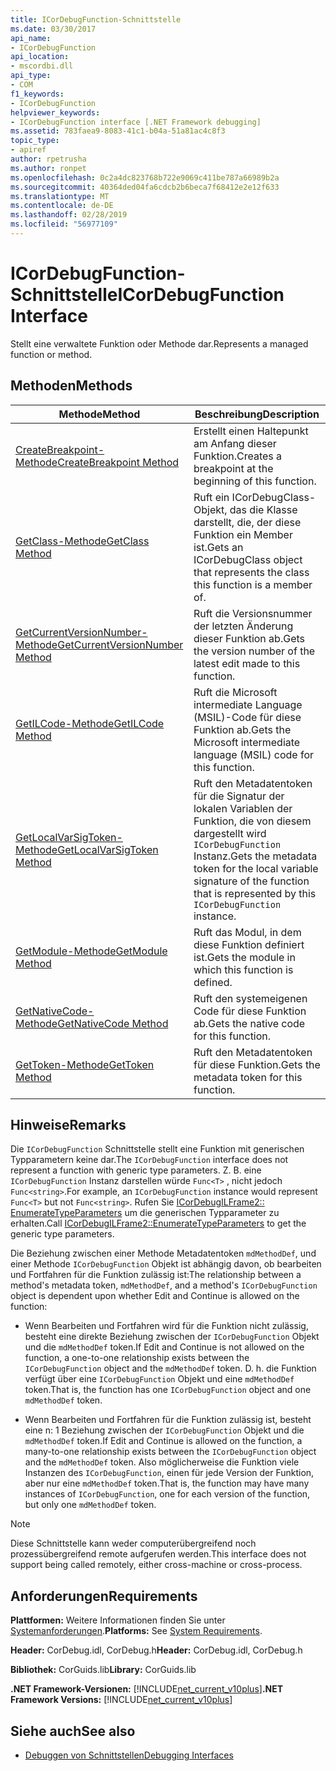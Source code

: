 ```yaml
---
title: ICorDebugFunction-Schnittstelle
ms.date: 03/30/2017
api_name:
- ICorDebugFunction
api_location:
- mscordbi.dll
api_type:
- COM
f1_keywords:
- ICorDebugFunction
helpviewer_keywords:
- ICorDebugFunction interface [.NET Framework debugging]
ms.assetid: 783faea9-8083-41c1-b04a-51a81ac4c8f3
topic_type:
- apiref
author: rpetrusha
ms.author: ronpet
ms.openlocfilehash: 0c2a4dc823768b722e9069c411be787a66989b2a
ms.sourcegitcommit: 40364ded04fa6cdcb2b6beca7f68412e2e12f633
ms.translationtype: MT
ms.contentlocale: de-DE
ms.lasthandoff: 02/28/2019
ms.locfileid: "56977109"
---
```

# <a name="icordebugfunction-interface"></a><span data-ttu-id="fdbcd-102">ICorDebugFunction-Schnittstelle</span><span class="sxs-lookup"><span data-stu-id="fdbcd-102">ICorDebugFunction Interface</span></span>

<span data-ttu-id="fdbcd-103">Stellt eine verwaltete Funktion oder Methode dar.</span><span class="sxs-lookup"><span data-stu-id="fdbcd-103">Represents a managed function or method.</span></span>  
  
## <a name="methods"></a><span data-ttu-id="fdbcd-104">Methoden</span><span class="sxs-lookup"><span data-stu-id="fdbcd-104">Methods</span></span>  
  
|<span data-ttu-id="fdbcd-105">Methode</span><span class="sxs-lookup"><span data-stu-id="fdbcd-105">Method</span></span>|<span data-ttu-id="fdbcd-106">Beschreibung</span><span class="sxs-lookup"><span data-stu-id="fdbcd-106">Description</span></span>|  
|------------|-----------------|  
|[<span data-ttu-id="fdbcd-107">CreateBreakpoint-Methode</span><span class="sxs-lookup"><span data-stu-id="fdbcd-107">CreateBreakpoint Method</span></span>](../../../../docs/framework/unmanaged-api/debugging/icordebugfunction-createbreakpoint-method.md)|<span data-ttu-id="fdbcd-108">Erstellt einen Haltepunkt am Anfang dieser Funktion.</span><span class="sxs-lookup"><span data-stu-id="fdbcd-108">Creates a breakpoint at the beginning of this function.</span></span>|  
|[<span data-ttu-id="fdbcd-109">GetClass-Methode</span><span class="sxs-lookup"><span data-stu-id="fdbcd-109">GetClass Method</span></span>](../../../../docs/framework/unmanaged-api/debugging/icordebugfunction-getclass-method.md)|<span data-ttu-id="fdbcd-110">Ruft ein ICorDebugClass-Objekt, das die Klasse darstellt, die, der diese Funktion ein Member ist.</span><span class="sxs-lookup"><span data-stu-id="fdbcd-110">Gets an ICorDebugClass object that represents the class this function is a member of.</span></span>|  
|[<span data-ttu-id="fdbcd-111">GetCurrentVersionNumber-Methode</span><span class="sxs-lookup"><span data-stu-id="fdbcd-111">GetCurrentVersionNumber Method</span></span>](../../../../docs/framework/unmanaged-api/debugging/icordebugfunction-getcurrentversionnumber-method.md)|<span data-ttu-id="fdbcd-112">Ruft die Versionsnummer der letzten Änderung dieser Funktion ab.</span><span class="sxs-lookup"><span data-stu-id="fdbcd-112">Gets the version number of the latest edit made to this function.</span></span>|  
|[<span data-ttu-id="fdbcd-113">GetILCode-Methode</span><span class="sxs-lookup"><span data-stu-id="fdbcd-113">GetILCode Method</span></span>](../../../../docs/framework/unmanaged-api/debugging/icordebugfunction-getilcode-method.md)|<span data-ttu-id="fdbcd-114">Ruft die Microsoft intermediate Language (MSIL)-Code für diese Funktion ab.</span><span class="sxs-lookup"><span data-stu-id="fdbcd-114">Gets the Microsoft intermediate language (MSIL) code for this function.</span></span>|  
|[<span data-ttu-id="fdbcd-115">GetLocalVarSigToken-Methode</span><span class="sxs-lookup"><span data-stu-id="fdbcd-115">GetLocalVarSigToken Method</span></span>](../../../../docs/framework/unmanaged-api/debugging/icordebugfunction-getlocalvarsigtoken-method.md)|<span data-ttu-id="fdbcd-116">Ruft den Metadatentoken für die Signatur der lokalen Variablen der Funktion, die von diesem dargestellt wird `ICorDebugFunction` Instanz.</span><span class="sxs-lookup"><span data-stu-id="fdbcd-116">Gets the metadata token for the local variable signature of the function that is represented by this `ICorDebugFunction` instance.</span></span>|  
|[<span data-ttu-id="fdbcd-117">GetModule-Methode</span><span class="sxs-lookup"><span data-stu-id="fdbcd-117">GetModule Method</span></span>](../../../../docs/framework/unmanaged-api/debugging/icordebugfunction-getmodule-method.md)|<span data-ttu-id="fdbcd-118">Ruft das Modul, in dem diese Funktion definiert ist.</span><span class="sxs-lookup"><span data-stu-id="fdbcd-118">Gets the module in which this function is defined.</span></span>|  
|[<span data-ttu-id="fdbcd-119">GetNativeCode-Methode</span><span class="sxs-lookup"><span data-stu-id="fdbcd-119">GetNativeCode Method</span></span>](../../../../docs/framework/unmanaged-api/debugging/icordebugfunction-getnativecode-method.md)|<span data-ttu-id="fdbcd-120">Ruft den systemeigenen Code für diese Funktion ab.</span><span class="sxs-lookup"><span data-stu-id="fdbcd-120">Gets the native code for this function.</span></span>|  
|[<span data-ttu-id="fdbcd-121">GetToken-Methode</span><span class="sxs-lookup"><span data-stu-id="fdbcd-121">GetToken Method</span></span>](../../../../docs/framework/unmanaged-api/debugging/icordebugfunction-gettoken-method.md)|<span data-ttu-id="fdbcd-122">Ruft den Metadatentoken für diese Funktion.</span><span class="sxs-lookup"><span data-stu-id="fdbcd-122">Gets the metadata token for this function.</span></span>|  
  
## <a name="remarks"></a><span data-ttu-id="fdbcd-123">Hinweise</span><span class="sxs-lookup"><span data-stu-id="fdbcd-123">Remarks</span></span>  
 <span data-ttu-id="fdbcd-124">Die `ICorDebugFunction` Schnittstelle stellt eine Funktion mit generischen Typparametern keine dar.</span><span class="sxs-lookup"><span data-stu-id="fdbcd-124">The `ICorDebugFunction` interface does not represent a function with generic type parameters.</span></span> <span data-ttu-id="fdbcd-125">Z. B. eine `ICorDebugFunction` Instanz darstellen würde `Func<T>` , nicht jedoch `Func<string>`.</span><span class="sxs-lookup"><span data-stu-id="fdbcd-125">For example, an `ICorDebugFunction` instance would represent `Func<T>` but not `Func<string>`.</span></span> <span data-ttu-id="fdbcd-126">Rufen Sie [ICorDebugILFrame2:: EnumerateTypeParameters](../../../../docs/framework/unmanaged-api/debugging/icordebugilframe2-enumeratetypeparameters-method.md) um die generischen Typparameter zu erhalten.</span><span class="sxs-lookup"><span data-stu-id="fdbcd-126">Call [ICorDebugILFrame2::EnumerateTypeParameters](../../../../docs/framework/unmanaged-api/debugging/icordebugilframe2-enumeratetypeparameters-method.md) to get the generic type parameters.</span></span>  
  
 <span data-ttu-id="fdbcd-127">Die Beziehung zwischen einer Methode Metadatentoken `mdMethodDef`, und einer Methode `ICorDebugFunction` Objekt ist abhängig davon, ob bearbeiten und Fortfahren für die Funktion zulässig ist:</span><span class="sxs-lookup"><span data-stu-id="fdbcd-127">The relationship between a method's metadata token, `mdMethodDef`, and a method's `ICorDebugFunction` object is dependent upon whether Edit and Continue is allowed on the function:</span></span>  
  
-   <span data-ttu-id="fdbcd-128">Wenn Bearbeiten und Fortfahren wird für die Funktion nicht zulässig, besteht eine direkte Beziehung zwischen der `ICorDebugFunction` Objekt und die `mdMethodDef` token.</span><span class="sxs-lookup"><span data-stu-id="fdbcd-128">If Edit and Continue is not allowed on the function, a one-to-one relationship exists between the `ICorDebugFunction` object and the `mdMethodDef` token.</span></span> <span data-ttu-id="fdbcd-129">D. h. die Funktion verfügt über eine `ICorDebugFunction` Objekt und eine `mdMethodDef` token.</span><span class="sxs-lookup"><span data-stu-id="fdbcd-129">That is, the function has one `ICorDebugFunction` object and one `mdMethodDef` token.</span></span>  
  
-   <span data-ttu-id="fdbcd-130">Wenn Bearbeiten und Fortfahren für die Funktion zulässig ist, besteht eine n: 1 Beziehung zwischen der `ICorDebugFunction` Objekt und die `mdMethodDef` token.</span><span class="sxs-lookup"><span data-stu-id="fdbcd-130">If Edit and Continue is allowed on the function, a many-to-one relationship exists between the `ICorDebugFunction` object and the `mdMethodDef` token.</span></span> <span data-ttu-id="fdbcd-131">Also möglicherweise die Funktion viele Instanzen des `ICorDebugFunction`, einen für jede Version der Funktion, aber nur eine `mdMethodDef` token.</span><span class="sxs-lookup"><span data-stu-id="fdbcd-131">That is, the function may have many instances of `ICorDebugFunction`, one for each version of the function, but only one `mdMethodDef` token.</span></span>  
  
> [!NOTE]
>  <span data-ttu-id="fdbcd-132">Diese Schnittstelle kann weder computerübergreifend noch prozessübergreifend remote aufgerufen werden.</span><span class="sxs-lookup"><span data-stu-id="fdbcd-132">This interface does not support being called remotely, either cross-machine or cross-process.</span></span>  
  
## <a name="requirements"></a><span data-ttu-id="fdbcd-133">Anforderungen</span><span class="sxs-lookup"><span data-stu-id="fdbcd-133">Requirements</span></span>  
 <span data-ttu-id="fdbcd-134">**Plattformen:** Weitere Informationen finden Sie unter [Systemanforderungen](../../../../docs/framework/get-started/system-requirements.md).</span><span class="sxs-lookup"><span data-stu-id="fdbcd-134">**Platforms:** See [System Requirements](../../../../docs/framework/get-started/system-requirements.md).</span></span>  
  
 <span data-ttu-id="fdbcd-135">**Header:** CorDebug.idl, CorDebug.h</span><span class="sxs-lookup"><span data-stu-id="fdbcd-135">**Header:** CorDebug.idl, CorDebug.h</span></span>  
  
 <span data-ttu-id="fdbcd-136">**Bibliothek:**  CorGuids.lib</span><span class="sxs-lookup"><span data-stu-id="fdbcd-136">**Library:**  CorGuids.lib</span></span>  
  
 <span data-ttu-id="fdbcd-137">**.NET Framework-Versionen:** [!INCLUDE[net_current_v10plus](../../../../includes/net-current-v10plus-md.md)]</span><span class="sxs-lookup"><span data-stu-id="fdbcd-137">**.NET Framework Versions:** [!INCLUDE[net_current_v10plus](../../../../includes/net-current-v10plus-md.md)]</span></span>  
  
## <a name="see-also"></a><span data-ttu-id="fdbcd-138">Siehe auch</span><span class="sxs-lookup"><span data-stu-id="fdbcd-138">See also</span></span>
- [<span data-ttu-id="fdbcd-139">Debuggen von Schnittstellen</span><span class="sxs-lookup"><span data-stu-id="fdbcd-139">Debugging Interfaces</span></span>](../../../../docs/framework/unmanaged-api/debugging/debugging-interfaces.md)
